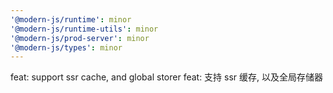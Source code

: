 ```yaml
---
'@modern-js/runtime': minor
'@modern-js/runtime-utils': minor
'@modern-js/prod-server': minor
'@modern-js/types': minor
---
```


feat: support ssr cache, and global storer
feat: 支持 ssr 缓存, 以及全局存储器
